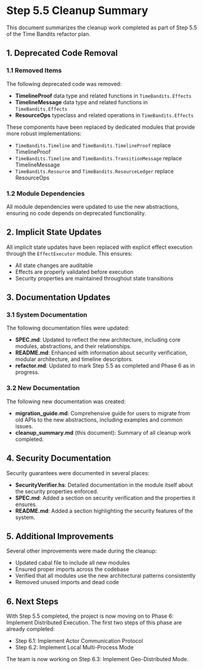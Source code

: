 # Step 5.5 Cleanup Summary

This document summarizes the cleanup work completed as part of Step 5.5 of the Time Bandits refactor plan.

## 1. Deprecated Code Removal

### 1.1 Removed Items

The following deprecated code was removed:

- **TimelineProof** data type and related functions in `TimeBandits.Effects`
- **TimelineMessage** data type and related functions in `TimeBandits.Effects`
- **ResourceOps** typeclass and related operations in `TimeBandits.Effects`

These components have been replaced by dedicated modules that provide more robust implementations:

- `TimeBandits.Timeline` and `TimeBandits.TimelineProof` replace TimelineProof
- `TimeBandits.Timeline` and `TimeBandits.TransitionMessage` replace TimelineMessage
- `TimeBandits.Resource` and `TimeBandits.ResourceLedger` replace ResourceOps

### 1.2 Module Dependencies

All module dependencies were updated to use the new abstractions, ensuring no code depends on deprecated functionality.

## 2. Implicit State Updates

All implicit state updates have been replaced with explicit effect execution through the `EffectExecutor` module. This ensures:

- All state changes are auditable
- Effects are properly validated before execution
- Security properties are maintained throughout state transitions

## 3. Documentation Updates

### 3.1 System Documentation

The following documentation files were updated:

- **SPEC.md**: Updated to reflect the new architecture, including core modules, abstractions, and their relationships.
- **README.md**: Enhanced with information about security verification, modular architecture, and timeline descriptors.
- **refactor.md**: Updated to mark Step 5.5 as completed and Phase 6 as in progress.

### 3.2 New Documentation

The following new documentation was created:

- **migration_guide.md**: Comprehensive guide for users to migrate from old APIs to the new abstractions, including examples and common issues.
- **cleanup_summary.md** (this document): Summary of all cleanup work completed.

## 4. Security Documentation

Security guarantees were documented in several places:

- **SecurityVerifier.hs**: Detailed documentation in the module itself about the security properties enforced.
- **SPEC.md**: Added a section on security verification and the properties it ensures.
- **README.md**: Added a section highlighting the security features of the system.

## 5. Additional Improvements

Several other improvements were made during the cleanup:

- Updated cabal file to include all new modules
- Ensured proper imports across the codebase
- Verified that all modules use the new architectural patterns consistently
- Removed unused imports and dead code

## 6. Next Steps

With Step 5.5 completed, the project is now moving on to Phase 6: Implement Distributed Execution. The first two steps of this phase are already completed:

- Step 6.1: Implement Actor Communication Protocol
- Step 6.2: Implement Local Multi-Process Mode

The team is now working on Step 6.3: Implement Geo-Distributed Mode. 